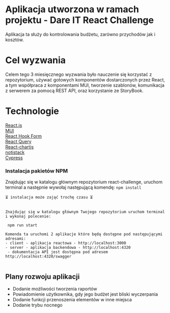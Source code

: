 # Aplikacja utworzona w ramach projektu - Dare IT React Challenge

Aplikacja ta służy do kontrolowania budżetu, zarówno przychodów jak i kosztów.

# Cel wyzwania

Celem tego 3 miesięcznego wyzwania było nauczenie się korzystać z repozytorium, używać gotowych komponentów dostarczonych przez React, a tym współpraca z komponentami MUI, tworzenie szablonów, komunikacja z serwerem za pomocą REST API, oraz korzystanie ze StoryBook. 

# Technologie 

[React.js](https://reactjs.org/)<br>
[MUI](https://mui.com/)<br>
[React Hook Form](https://react-hook-form.com/)<br>
[React Query](https://react-query.tanstack.com/)<br>
[React-chartjs](https://github.com/reactchartjs/react-chartjs-2)<br>
[notistack]()<br>
[Cypress]()<br>

### Instalacja pakietów NPM
Znajdując się w katalogu głównym repozytorium react-challenge, uruchom terminal a następnie wywołaj następującą komendę:
` npm install ` 

```
⏳ instalacja może zająć trochę czasu ⏳  
  
  
Znajdując się w katalogu głównym Twojego repozytorium uruchom terminal i wykonaj polecenie:  
  
 npm run start  
  
Komenda ta uruchomi 2 aplikacje które będą dostępne pod następującymi adresami:  
- client - aplikacja reactowa - http://localhost:3000  
- server - aplikacja backendowa - http://localhost:4320  
 - dokumentacja API jest dostępna pod adresem http://localhost:4320/swagger  
 
 ```

 ## Plany rozwoju aplikacji
 - Dodanie możliwości tworzenia raportów
 - Powiadomienie użytkownika, gdy jego budżet jest bliski wyczerpania
 - Dodanie funkcji przenoszenia elementów w inne miejsca
 - Dodanie trybu nocnego

